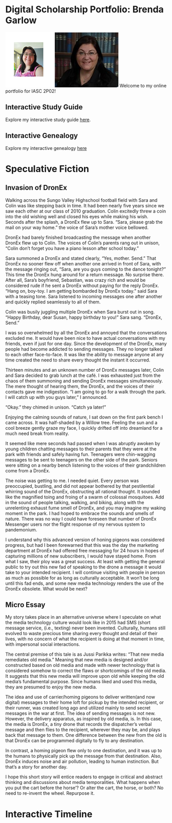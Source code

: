 # Digital Scholarship Portfolio: Brenda Garlow

![](https://github.com/bg14ff/IASC-2P02/blob/main/my%20pic.png)
![](https://github.com/bg14ff/IASC-2P02/blob/d6c49661aed05acad1180da35a8b829bd2c27a73/head%20shot.png)
Welcome to my online portfolio for IASC 2P02!

## Interactive Study Guide

Explore my interactive study guide [here](2P02InteractiveStudyGuide.html).

## Interactive Genealogy

Explore my interactive genealogy [here](2P02InteractiveGenealogy.html)

# Speculative Fiction

## Invasion of DronEx

Walking across the Sungo Valley Highschool football field with Sara and Colin was like stepping back in time. It had been nearly five years since we saw each other at our class of 2010 graduation.  Colin excitedly threw a coin into the old wishing well and closed his eyes while making his wish. Seconds after the splash, a DronEx flew up to Sara. “Sara, please grab the mail on your way home.” the voice of Sara’s mother voice bellowed.

DronEx had barely finished broadcasting the message when another DronEx flew up to Colin. The voices of Colin’s parents rang out in unison, “Colin don’t forget you have a piano lesson after school today.” 

Sara summoned a DronEx and stated clearly, “Yes, mother. Send.” 
That DronEx no sooner flew off when another one arrived in front of Sara, with the message ringing out, “Sara, are you guys coming to the dance tonight?” This time the DronEx hung around for a return message. No surprise there. After all, Sara’s boyfriend, Sebastian, was crazy rich and would be considered rude if he sent a DronEx without paying for the reply DronEx. “Hang on, boy-toy. I am getting bombarded by DronEx today.” said Sara with a teasing tone. Sara listened to incoming messages one after another and quickly replied seamlessly to all of them.

Colin was busily juggling multiple DronEx when Sara burst out in song. “Happy Birthday, dear Susan, happy birthday to you!” Sara sang. “DronEx, Send.” 

I was so overwhelmed by all the DronEx and annoyed that the conversations excluded me. It would have been nice to have actual conversations with my friends, even if just for one day. Since the development of the DronEx, many people had become addicted to sending messages. They no longer talked to each other face-to-face. It was like the ability to message anyone at any time created the need to share every thought the instant it occurred. 

Thirteen minutes and an unknown number of DronEx messages later, Colin and Sara decided to grab lunch at the café. I was exhausted just from the chaos of them summoning and sending DronEx messages simultaneously. The mere thought of hearing them, the DronEx, and the voices of their contacts gave me indigestion. 
“I am going to go for a walk through the park. I will catch up with you guys later,” I announced. 

“Okay.” they chimed in unison. “Catch ya later!”

Enjoying the calming sounds of nature, I sat down on the first park bench I came across. It was half-shaded by a Willow tree. Feeling the sun and a cool breeze gently graze my face, I quickly drifted off into dreamland for a much need break from reality. 

It seemed like mere seconds had passed when I was abruptly awoken by young children chatting messages to their parents that they were at the park with friends and safely having fun. Teenagers were chin-wagging messages to be sent to teenagers on the other side of the park. Seniors were sitting on a nearby bench listening to the voices of their grandchildren come from a DronEx.

The noise was getting to me. I needed quiet. Every person was preoccupied, bustling, and did not appear bothered by that pestilential whirring sound of the DronEx, obstructing all rational thought. It sounded like the magnified toing and froing of a swarm of colossal mosquitoes. Add in the sound of people talking, walking, and biking, along with the unrelenting exhaust fume smell of DronEx, and you may imagine my waking moment in the park. I had hoped to embrace the sounds and smells of nature. There was no way I could have foreseen that number of DronEx Messenger users nor the flight response of my nervous system to pandemonium.

I understand why this advanced version of honing pigeons was considered progress, but had I been forewarned that this was the day the marketing department at DronEx had offered free messaging for 24 hours in hopes of capturing millions of new subscribers, I would have stayed home. From what I saw, their ploy was a great success. At least with getting the general public to try out this new fad of speaking to the drone a message it would take to your intended recipient. I will continue visiting with people in person as much as possible for as long as culturally acceptable. It won’t be long until this fad ends, and some new media technology renders the use of the DronEx obsolete. What would be next? 



## Micro Essay

My story takes place in an alternative universe where I speculate on what the media technology culture would look like in 2015 had SMS (short message service, (i.e., texting) never been invented. Culturally, humans still evolved to waste precious time sharing every thought and detail of their lives, with no concern of what the recipient is doing at that moment in time, with impersonal social interactions.

The central premise of this tale is as Jussi Parikka writes: “That new media remediates old media.” Meaning that new media is designed and/or constructed based on old media and made with newer technology that is considered somehow to correct the flaws or shortcomings of the old media. It suggests that this new media will improve upon old while keeping the old media’s fundamental purpose.  Since humans liked and used this media, they are presumed to enjoy the new media.

The idea and use of carrier/homing pigeons to deliver written(and now digital) messages to their home loft for pickup by the intended recipient, or their runner, was created long ago and utilized mainly to send secret messages in the war at first. The idea of sending messages is not new. However, the delivery apparatus, as inspired by old media, is. In this case, the media is DronEx, a tiny drone that records the dispatcher’s verbal message and then flies to the recipient, wherever they may be, and plays back that message to them. One difference between the new from the old is that DronEx can be programmed digitally to fly to any destination.

In contrast, a homing pigeon flew only to one destination, and it was up to the humans to physically pick up the message from that destination. Also, DronEx induces noise and air pollution, leading to human instinction. But that’s a story for another day.  

I hope this short story will entice readers to engage in critical and abstract thinking and discussions about media temporalities. What happens when you put the cart before the horse’? Or alter the cart, the horse, or both? No need to re-invent the wheel. Repurpose it.


# Interactive Timeline

